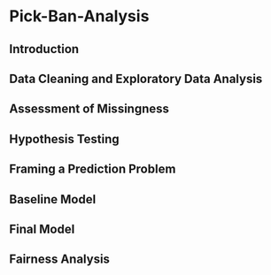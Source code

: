# Pick-Ban-Analysis

## Introduction

## Data Cleaning and Exploratory Data Analysis

## Assessment of Missingness

## Hypothesis Testing

## Framing a Prediction Problem

## Baseline Model

## Final Model

## Fairness Analysis
